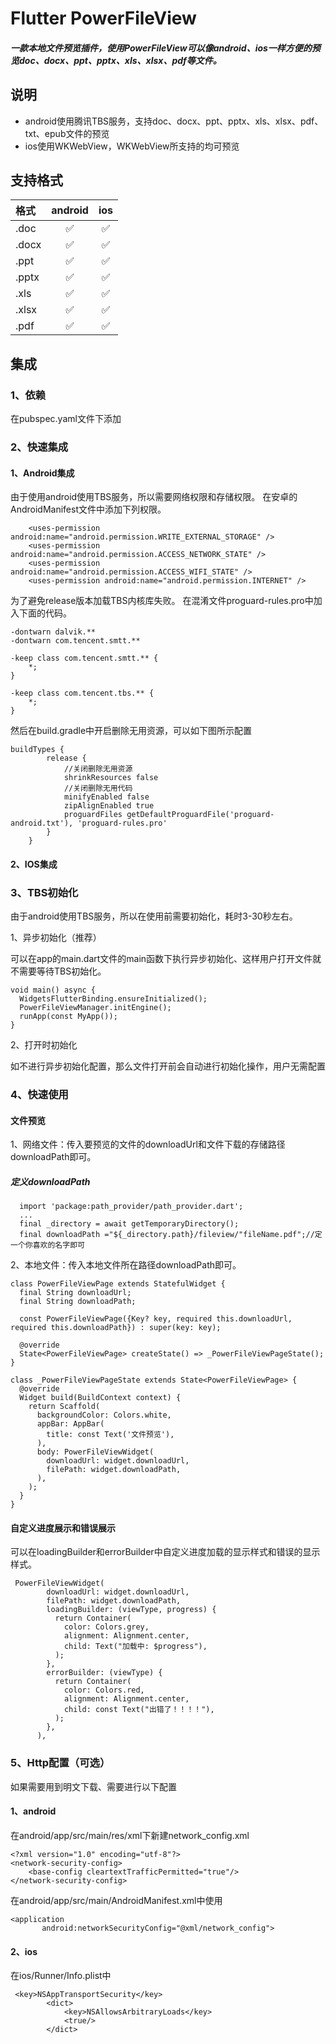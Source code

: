 # Flutter PowerFileView

##### 一款本地文件预览插件，使用PowerFileView可以像android、ios一样方便的预览doc、docx、ppt、pptx、xls、xlsx、pdf等文件。

## 说明
* android使用腾讯TBS服务，支持doc、docx、ppt、pptx、xls、xlsx、pdf、txt、epub文件的预览
* ios使用WKWebView，WKWebView所支持的均可预览

## 支持格式
|格式|android|ios|
|:----|:----:|:----:|
|.doc| ✅ | ✅ |
|.docx| ✅ | ✅ |
|.ppt| ✅ | ✅ |
|.pptx| ✅ | ✅ |
|.xls| ✅ | ✅ |
|.xlsx| ✅ | ✅ |
|.pdf|✅ | ✅ |

## 集成
### 1、依赖
在pubspec.yaml文件下添加

### 2、快速集成
#### 1、Android集成
由于使用android使用TBS服务，所以需要网络权限和存储权限。
在安卓的AndroidManifest文件中添加下列权限。
```
    <uses-permission android:name="android.permission.WRITE_EXTERNAL_STORAGE" />
    <uses-permission android:name="android.permission.ACCESS_NETWORK_STATE" />
    <uses-permission android:name="android.permission.ACCESS_WIFI_STATE" />
    <uses-permission android:name="android.permission.INTERNET" />
```
为了避免release版本加载TBS内核库失败。
在混淆文件proguard-rules.pro中加入下面的代码。
```
-dontwarn dalvik.**
-dontwarn com.tencent.smtt.**

-keep class com.tencent.smtt.** {
    *;
}

-keep class com.tencent.tbs.** {
    *;
}
```

然后在build.gradle中开启删除无用资源，可以如下图所示配置
```
buildTypes {
        release {
            //关闭删除无用资源
            shrinkResources false
            //关闭删除无用代码
            minifyEnabled false
            zipAlignEnabled true
            proguardFiles getDefaultProguardFile('proguard-android.txt'), 'proguard-rules.pro'
        }
    }
```

#### 2、IOS集成

### 3、TBS初始化

由于android使用TBS服务，所以在使用前需要初始化，耗时3-30秒左右。

1、异步初始化（推荐）

可以在app的main.dart文件的main函数下执行异步初始化、这样用户打开文件就不需要等待TBS初始化。
```
void main() async {
  WidgetsFlutterBinding.ensureInitialized();
  PowerFileViewManager.initEngine();
  runApp(const MyApp());
}
```
2、打开时初始化

如不进行异步初始化配置，那么文件打开前会自动进行初始化操作，用户无需配置


### 4、快速使用
#### 文件预览
1、网络文件：传入要预览的文件的downloadUrl和文件下载的存储路径downloadPath即可。
##### 定义downloadPath
```
  import 'package:path_provider/path_provider.dart';
  ...
  final _directory = await getTemporaryDirectory();
  final downloadPath ="${_directory.path}/fileview/"fileName.pdf";//定一个你喜欢的名字即可
```

2、本地文件：传入本地文件所在路径downloadPath即可。


```
class PowerFileViewPage extends StatefulWidget {
  final String downloadUrl;
  final String downloadPath;

  const PowerFileViewPage({Key? key, required this.downloadUrl, required this.downloadPath}) : super(key: key);

  @override
  State<PowerFileViewPage> createState() => _PowerFileViewPageState();
}

class _PowerFileViewPageState extends State<PowerFileViewPage> {
  @override
  Widget build(BuildContext context) {
    return Scaffold(
      backgroundColor: Colors.white,
      appBar: AppBar(
        title: const Text('文件预览'),
      ),
      body: PowerFileViewWidget(
        downloadUrl: widget.downloadUrl,
        filePath: widget.downloadPath,
      ),
    );
  }
}
```

#### 自定义进度展示和错误展示
可以在loadingBuilder和errorBuilder中自定义进度加载的显示样式和错误的显示样式。
```
 PowerFileViewWidget(
        downloadUrl: widget.downloadUrl,
        filePath: widget.downloadPath,
        loadingBuilder: (viewType, progress) {
          return Container(
            color: Colors.grey,
            alignment: Alignment.center,
            child: Text("加载中: $progress"),
          );
        },
        errorBuilder: (viewType) {
          return Container(
            color: Colors.red,
            alignment: Alignment.center,
            child: const Text("出错了！！！！"),
          );
        },
      ),
```

### 5、Http配置（可选）
如果需要用到明文下载、需要进行以下配置
#### 1、android
在android/app/src/main/res/xml下新建network_config.xml
```
<?xml version="1.0" encoding="utf-8"?>
<network-security-config>
    <base-config cleartextTrafficPermitted="true"/>
</network-security-config>
```

在android/app/src/main/AndroidManifest.xml中使用
```
<application
       android:networkSecurityConfig="@xml/network_config">
```
#### 2、ios
在ios/Runner/Info.plist中
```
 <key>NSAppTransportSecurity</key>
        <dict>
            <key>NSAllowsArbitraryLoads</key>
            <true/>
        </dict>
```





